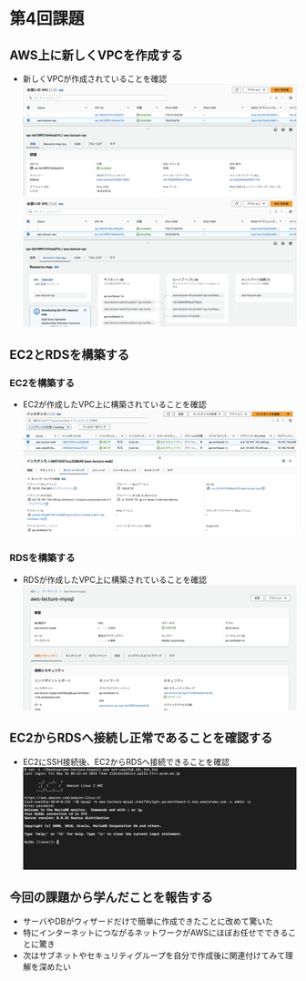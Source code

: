 # 第4回課題

## AWS上に新しくVPCを作成する
- 新しくVPCが作成されていることを確認
![VPCの詳細](images/lecture04_vpc_detail.png)
![VPCのResource map](images/lecture04_vpc_map.png)

## EC2とRDSを構築する
### EC2を構築する
- EC2が作成したVPC上に構築されていることを確認
![EC2](images/lecture04_ec2.png)

### RDSを構築する
- RDSが作成したVPC上に構築されていることを確認
![RDS](images/lecture04_rds.png)

## EC2からRDSへ接続し正常であることを確認する
- EC2にSSH接続後、EC2からRDSへ接続できることを確認
![EC2からRDSに接続](images/lecture04_mysql.png)

## 今回の課題から学んだことを報告する
- サーバやDBがウィザードだけで簡単に作成できたことに改めて驚いた
- 特にインターネットにつながるネットワークがAWSにほぼお任せでできることに驚き
- 次はサブネットやセキュリティグループを自分で作成後に関連付けてみて理解を深めたい
